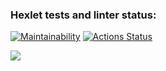 ### Hexlet tests and linter status:
[![Maintainability](https://api.codeclimate.com/v1/badges/a99a88d28ad37a79dbf6/maintainability)](https://codeclimate.com/github/codeclimate/codeclimate/maintainability)
[![Actions Status](https://github.com/unbulanov/frontend-project-44/workflows/hexlet-check/badge.svg)](https://github.com/unbulanov/frontend-project-44/actions)

<a href="https://asciinema.org/a/WBVEK6v3lWCycnsh00XTCG4EZ" target="_blank"><img src="https://asciinema.org/a/WBVEK6v3lWCycnsh00XTCG4EZ.svg" /></a>